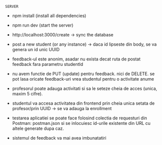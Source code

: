     SERVER

- npm install (install all dependencies)
- npm run dev (start the server)

- http://localhost:3000/create -> sync the database
- post a new student (or any instance) -> daca id lipseste din body, se va genera un id unic UUID
- feedback-ul este anonim, asadar nu exista decat ruta de postat feedback fara parametru studentId
- nu avem functie de PUT (update) pentru feedback. nici de DELETE. se pot lasa oricate feedback-uri vrea studentul pentru o activitate anume
- profesorul poate adauga activitati si sa le seteze cheia de acces (unica, maxim 5 cifre).
- studentul va accesa activitatea din frontend prin cheia unica setata de profesor/prin UUID -> se va adauga la enrollment

- testarea aplicatiei se poate face folosind colectia de requesturi din Postman: postman.json si se inlocuiesc id-urile existente din URL cu altele generate dupa caz.
- sistemul de feedback va mai avea imbunatatiri

